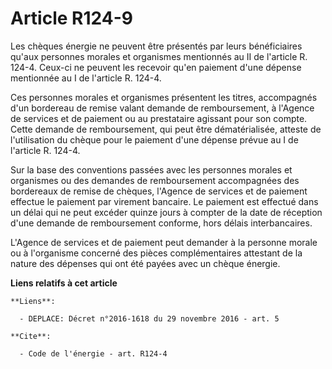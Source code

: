 # Article R124-9

Les chèques énergie ne peuvent être présentés par leurs bénéficiaires qu'aux personnes morales et organismes mentionnés au II
de l'article R. 124-4. Ceux-ci ne peuvent les recevoir qu'en paiement d'une dépense mentionnée au I de l'article R. 124-4. 

Ces personnes morales et organismes présentent les titres, accompagnés d'un bordereau de remise valant demande de
remboursement, à l'Agence de services et de paiement ou au prestataire agissant pour son compte. Cette demande de
remboursement, qui peut être dématérialisée, atteste de l'utilisation du chèque pour le paiement d'une dépense prévue au I de
l'article R. 124-4. 

Sur la base des conventions passées avec les personnes morales et organismes ou des demandes de remboursement accompagnées
des bordereaux de remise de chèques, l'Agence de services et de paiement effectue le paiement par virement bancaire. Le
paiement est effectué dans un délai qui ne peut excéder quinze jours à compter de la date de réception d'une demande de
remboursement conforme, hors délais interbancaires. 

L'Agence de services et de paiement peut demander à la personne morale ou à l'organisme concerné des pièces complémentaires
attestant de la nature des dépenses qui ont été payées avec un chèque énergie.

**Liens relatifs à cet article**

	**Liens**:

	  - DEPLACE: Décret n°2016-1618 du 29 novembre 2016 - art. 5

	**Cite**:

	  - Code de l'énergie - art. R124-4
